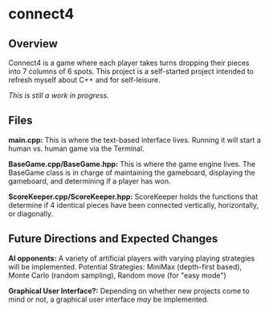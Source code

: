 # connect4

## Overview

Connect4 is a game where each player takes turns dropping their pieces into 7 columns of 6 spots.
This project is a self-started project intended to refresh myself about C++ and for self-leisure.

*This is still a work in progress.*

## Files

**main.cpp:** 
This is where the text-based interface lives. Running it will start a human vs. human game via the Terminal.

**BaseGame.cpp/BaseGame.hpp:**
This is where the game engine lives. The BaseGame class is in charge of maintaining the gameboard,
displaying the gameboard, and determining if a player has won.

**ScoreKeeper.cpp/ScoreKeeper.hpp:**
ScoreKeeper holds the functions that determine if 4 identical pieces have been connected vertically, horizontally,
or diagonally.


## Future Directions and Expected Changes

**AI opponents:**
A variety of artificial players with varying playing strategies will be implemented.
Potential Strategies: MiniMax (depth-first based), Monte Carlo (random sampling), Random move (for "easy mode")

**Graphical User Interface?:**
Depending on whether new projects come to mind or not, a graphical user interface *may* be implemented.
